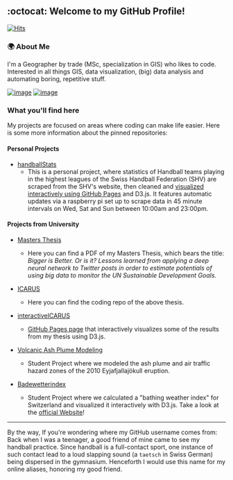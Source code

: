 ## :octocat: Welcome to my GitHub Profile! 
[![Hits](https://hits.seeyoufarm.com/api/count/incr/badge.svg?url=https%3A%2F%2Fgithub.com%2Ftaetscher&count_bg=%2379C83D&title_bg=%23555555&icon=&icon_color=%23E7E7E7&title=Website+Views+%5Bdaily+%2F+total+since+January+2021%5D&edge_flat=false)](https://hits.seeyoufarm.com)

### :earth_africa: About Me
I'm a Geographer by trade (MSc, specialization in GIS) who likes to code. Interested in all things GIS, data visualization, (big) data analysis and automating boring, repetitive stuff.

[![image](https://img.shields.io/badge/LinkedIn-0077B5?style=for-the-badge&logo=linkedin&logoColor=white)](https://www.linkedin.com/in/benjamin-sch%C3%BCpbach-0a1b15129/)
[![image](https://img.shields.io/badge/Stack_Overflow-FE7A16?style=for-the-badge&logo=stack-overflow&logoColor=white)](https://stackoverflow.com/users/13389221/taetscher)

### What you'll find here
My projects are focused on areas where coding can make life easier.
Here is some more information about the pinned repositories:

#### Personal Projects

- [handballStats](https://github.com/taetscher/HBS)
    - This is a personal project, where statistics of Handball teams playing in the highest leagues of the Swiss Handball Federation (SHV) are scraped from the SHV's website, then cleaned and [visualized interactively using GitHub Pages](https://taetscher.github.io/HBS/) and D3.js. It features automatic updates via a raspberry pi set up to scrape data in 45 minute intervals on Wed, Sat and Sun between 10:00am and 23:00pm.


#### Projects from University
- [Masters Thesis](https://github.com/taetscher/MastersThesis)
    - Here you can find a PDF of my Masters Thesis, which bears the title: _Bigger is Better. Or is it? Lessons learned from applying a deep neural network to Twitter posts in order to estimate potentials of using big data to monitor the UN Sustainable Development Goals._
    
- [ICARUS](https://github.com/taetscher/ICARUS)
    - Here you can find the coding repo of the above thesis. 
    
- [interactiveICARUS](https://github.com/taetscher/interactiveICARUS) 
    - [GitHub Pages page](https://taetscher.github.io/interactiveICARUS/) that interactively visualizes some of the results from my thesis using D3.js.
    
- [Volcanic Ash Plume Modeling](https://github.com/taetscher/2018-volcanic-ash-plume)
    - Student Project where we modeled the ash plume and air traffic hazard zones of the 2010 Eyjafjallajökull eruption.
    
- [Badewetterindex](https://github.com/taetscher/OpenData_taetscher)
    - Student Project where we calculated a "bathing weather index" for Switzerland and visualized it interactively with D3.js. Take a look at the [official Website](https://badewetter-index-schweiz.opendata.iwi.unibe.ch/)!





---
By the way, If you're wondering where my GitHub username comes from:
Back when I was a teenager, a good friend of mine came to see my handball practice. Since handball is a full-contact sport, one instance of such contact lead to a loud slapping sound (a ```taetsch``` in Swiss German) being dispersed in the gymnasium. Henceforth I would use this name for my online aliases, honoring my good friend.
